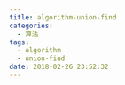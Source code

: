 ```yaml
---
title: algorithm-union-find
categories:
  - 算法
tags:
  - algorithm
  - union-find
date: 2018-02-26 23:52:32
---
```

